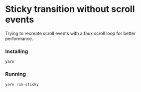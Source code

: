 # Sticky transition without scroll events

Trying to recreate scroll events with a faux scroll loop for better performance.

### Installing

```
yarn
```

### Running
```
yarn run-sticky
```